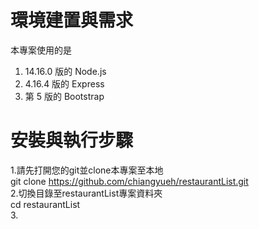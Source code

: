 # 環境建置與需求 
本專案使用的是
1. 14.16.0 版的 Node.js
2. 4.16.4 版的 Express
3. 第 5 版的 Bootstrap 

# 安裝與執行步驟
1.請先打開您的git並clone本專案至本地  
    git clone https://github.com/chiangyueh/restaurantList.git   
2.切換目錄至restaurantList專案資料夾  
    cd restaurantList  
3.
